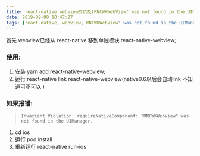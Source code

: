 ```yaml
---
title: react-native webview的坑及(RNCWKWebView" was not found in the UIManager)错误
date: 2019-09-08 10:47:27
tags: [react-native, webview, RNCWKWebView" was not found in the UIManager]
---
```


首先 webview已经从 react-native 移到单独模块 react-native-webview;

### 使用:

1. 安装 yarn add react-native-webview;
2. 运行 react-native link react-native-webview(native0.6以后会自动link 不知道可不可以 )

### 如果报错:

> ```
> Invariant Violation: requireNativeComponent: "RNCWKWebView" was not found in the UIManager.
> ```

1. cd  ios
2. 运行 pod install
3. 重新运行 react-native run-ios

